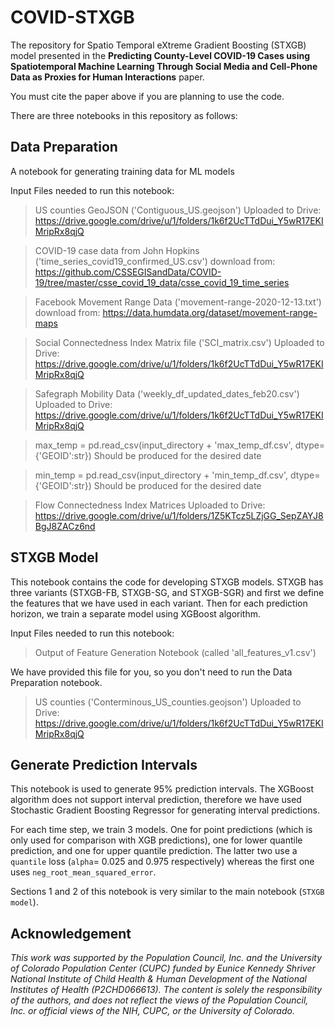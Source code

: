# COVID-STXGB
The repository for Spatio Temporal eXtreme Gradient Boosting (STXGB) model presented in the __Predicting County-Level COVID-19 Cases using Spatiotemporal Machine Learning Through Social Media and Cell-Phone Data as Proxies for Human Interactions__ paper.



You must cite the paper above if you are planning to use the code.

There are three notebooks in this repository as follows:

## Data Preparation

A notebook for generating training data for ML models

Input Files needed to run this notebook:

> US counties GeoJSON ('Contiguous_US.geojson')
Uploaded to Drive: https://drive.google.com/drive/u/1/folders/1k6f2UcTTdDui_Y5wR17EKIMripRx8qjQ

> COVID-19 case data from John Hopkins ('time_series_covid19_confirmed_US.csv')
download from: https://github.com/CSSEGISandData/COVID-19/tree/master/csse_covid_19_data/csse_covid_19_time_series

> Facebook Movement Range Data ('movement-range-2020-12-13.txt')
download from: https://data.humdata.org/dataset/movement-range-maps

> Social Connectedness Index Matrix file ('SCI_matrix.csv')
Uploaded to Drive: https://drive.google.com/drive/u/1/folders/1k6f2UcTTdDui_Y5wR17EKIMripRx8qjQ


> Safegraph Mobility Data ('weekly_df_updated_dates_feb20.csv')
Uploaded to Drive: https://drive.google.com/drive/u/1/folders/1k6f2UcTTdDui_Y5wR17EKIMripRx8qjQ

> max_temp = pd.read_csv(input_directory + 'max_temp_df.csv', dtype={'GEOID':str})
Should be produced for the desired date

> min_temp = pd.read_csv(input_directory + 'min_temp_df.csv', dtype={'GEOID':str})
Should be produced for the desired date

> Flow Connectedness Index Matrices
Uploaded to Drive: https://drive.google.com/drive/u/1/folders/1Z5KTcz5LZjGG_SepZAYJ8BgJ8ZACz6nd


## STXGB Model

This notebook contains the code for developing STXGB models. STXGB has three variants (STXGB-FB, STXGB-SG, and STXGB-SGR) and first we define the features that we have used in each variant. Then for each prediction horizon, we train a separate model using XGBoost algorithm.

Input Files needed to run this notebook:


> Output of Feature Generation Notebook (called 'all_features_v1.csv')

We have provided this file for you, so you don't need to run the Data Preparation notebook. 

> US counties ('Conterminous_US_counties.geojson')
Uploaded to Drive: https://drive.google.com/drive/u/1/folders/1k6f2UcTTdDui_Y5wR17EKIMripRx8qjQ



## Generate Prediction Intervals

This notebook is used to generate 95% prediction intervals. The XGBoost algorithm does not support interval prediction, therefore we have used Stochastic Gradient Boosting Regressor for generating interval predictions.


For each time step, we train 3 models. One for point predictions (which is only used for comparison with XGB predictions), one for lower quantile prediction, and one for upper quantile prediction. The latter two use a `quantile` loss (`alpha`= 0.025 and 0.975 respectively) whereas the first one uses `neg_root_mean_squared_error`.


Sections 1 and 2 of this notebook is very similar to the main notebook (`STXGB model`).


## Acknowledgement

_This work was supported by the Population Council, Inc. and the University of Colorado Population Center (CUPC) funded by Eunice Kennedy Shriver National Institute of Child Health & Human Development of the National Institutes of Health (P2CHD066613). The content is solely the responsibility of the authors, and does not reflect the views of the Population Council, Inc. or official views of the NIH, CUPC, or the University of Colorado._
